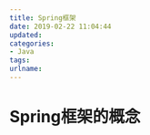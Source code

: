 ```yaml
---
title: Spring框架
date: 2019-02-22 11:04:44
updated:
categories:
- Java
tags:
urlname:
---
```


# Spring框架的概念

<!-- more -->

